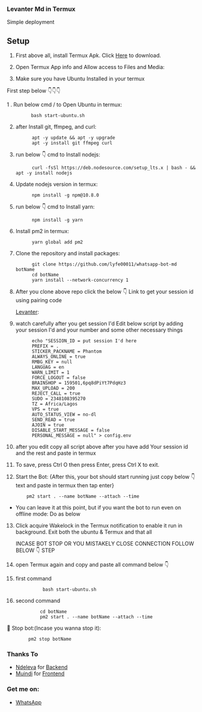 ### Levanter Md in Termux <Ubuntu>

Simple deployment

## Setup
1. First above all, install Termux Apk. Click [Here](https://termux.en.uptodown.com/android/post-download/106885413) to download.

2. Open Termux App info and Allow access to Files and Media:

3. Make sure you have Ubuntu Installed in your termux

  First step below 👇👇👇

1 . Run below cmd / to Open Ubuntu in termux:
   
             bash start-ubuntu.sh

2. after Install git, ffmpeg, and curl:
   
             apt -y update && apt -y upgrade
             apt -y install git ffmpeg curl
    
3. run below 👇 cmd to Install nodejs:
   
             curl -fsSl https://deb.nodesource.com/setup_lts.x | bash - && apt -y install nodejs

4. Update nodejs version in termux:
   
             npm install -g npm@10.8.0

5. run below 👇 cmd to Install yarn:
   
             npm install -g yarn

6. Install pm2 in termux:
   
             yarn global add pm2

7. Clone the repository and install packages:
   
             git clone https://github.com/lyfe00011/whatsapp-bot-md botName
             cd botName
             yarn install --network-concurrency 1

8. After you clone above repo click the below 👇 Link to get your session id using pairing code


      [Levanter](https://qr-hazel-alpha.vercel.app/session):

9. watch carefully after you get session I'd  Edit below script by adding your session I'd and your number and some other necessary things

             echo "SESSION_ID = put session I'd here
             PREFIX = .
             STICKER_PACKNAME = Phantom
             ALWAYS_ONLINE = true
             RMBG_KEY = null
             LANGUAG = en
             WARN_LIMIT = 1
             FORCE_LOGOUT = false
             BRAINSHOP = 159501,6pq8dPiYt7PdqHz3
             MAX_UPLOAD = 200
             REJECT_CALL = true
             SUDO = 2348108395270
             TZ = Africa/Lagos
             VPS = true
             AUTO_STATUS_VIEW = no-dl
             SEND_READ = true
             AJOIN = true
             DISABLE_START_MESSAGE = false
             PERSONAL_MESSAGE = null" > config.env

10. after you edit copy all script above after you have add Your session id and the rest
     and paste in termux 

11. To save, press Ctrl  O then press Enter, press Ctrl  X to exit.

12. Start the Bot: {After this, your bot should start running just copy below 👇 text and paste in termux then tap enter}
    
            pm2 start . --name botName --attach --time

 - You can leave it at this point, but if you want the bot to run even on offline mode: Do as below

13. Click acquire Wakelock in the Termux notification to enable it run in background. Exit both the ubuntu & Termux
    and that all




     INCASE BOT STOP OR YOU MISTAKELY CLOSE CONNECTION FOLLOW BELOW 👇 STEP
1. open Termux again and copy and paste all command below 👇
            
 1. first command

                  bash start-ubuntu.sh

 3. second command

                 cd botName
                 pm2 start . --name botName --attach --time




🛑 Stop bot:(Incase you wanna stop it):
    
            pm2 stop botName




### Thanks To

- [Ndeleva](https://github.com/Ndelevamutua) for [Backend](https://github.com/Ndelevamutua/whatsapp)
- [Muindi](https://github.com/muindi6602) for [Frontend](https://muindi6602.github.io/)

### Get me on:

- [WhatsApp](https://wa.me/2348108395270)


